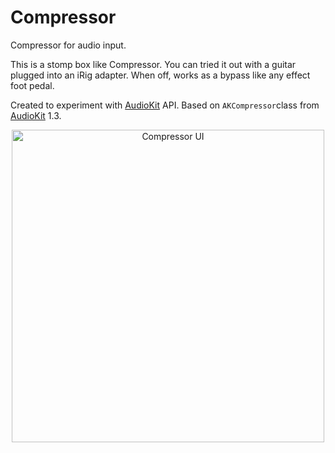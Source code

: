 # Compressor
Compressor for audio input.

This is a stomp box like Compressor. You can tried it out with a guitar plugged into an iRig adapter. When off, works as a bypass like any effect foot pedal.

Created to experiment with [AudioKit](http://audiokit.io/) API. Based on `AKCompressor`class from [AudioKit](http://audiokit.io/) 1.3.

<p align="center">
  <img src="https://github.com/pd3v/Compressor/blob/master/Compressor/compressor_app_ui.png" alt="Compressor UI" height="500"/>
</p>


